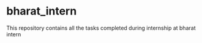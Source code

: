 # bharat_intern
This repository contains all the tasks completed during internship at bharat intern
